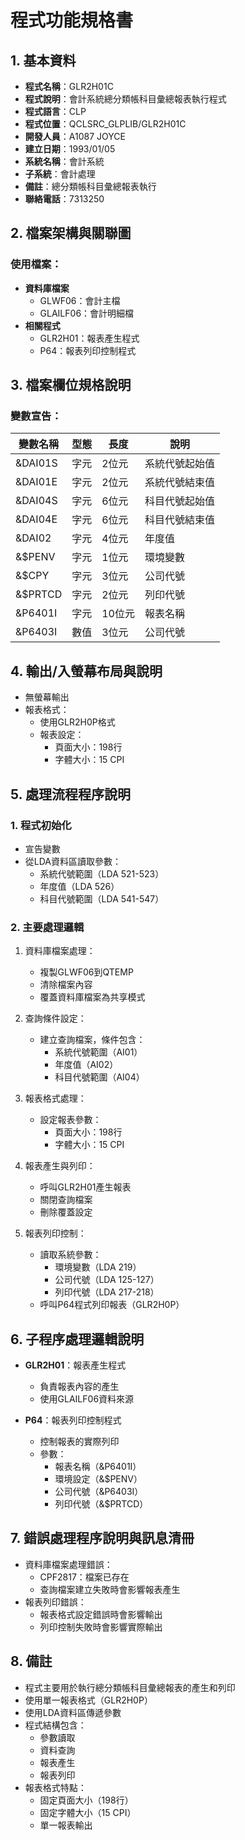 # 程式功能規格書

## 1. 基本資料
- **程式名稱**：GLR2H01C
- **程式說明**：會計系統總分類帳科目彙總報表執行程式
- **程式語言**：CLP
- **程式位置**：QCLSRC_GLPLIB/GLR2H01C
- **開發人員**：A1087 JOYCE
- **建立日期**：1993/01/05
- **系統名稱**：會計系統
- **子系統**：會計處理
- **備註**：總分類帳科目彙總報表執行
- **聯絡電話**：7313250

## 2. 檔案架構與關聯圖
### 使用檔案：
- **資料庫檔案**
  - GLWF06：會計主檔
  - GLAILF06：會計明細檔
- **相關程式**
  - GLR2H01：報表產生程式
  - P64：報表列印控制程式

## 3. 檔案欄位規格說明
### 變數宣告：
| 變數名稱 | 型態 | 長度 | 說明 |
|---------|------|------|------|
| &DAI01S | 字元 | 2位元 | 系統代號起始值 |
| &DAI01E | 字元 | 2位元 | 系統代號結束值 |
| &DAI04S | 字元 | 6位元 | 科目代號起始值 |
| &DAI04E | 字元 | 6位元 | 科目代號結束值 |
| &DAI02 | 字元 | 4位元 | 年度值 |
| &$PENV | 字元 | 1位元 | 環境變數 |
| &$CPY | 字元 | 3位元 | 公司代號 |
| &$PRTCD | 字元 | 2位元 | 列印代號 |
| &P6401I | 字元 | 10位元 | 報表名稱 |
| &P6403I | 數值 | 3位元 | 公司代號 |

## 4. 輸出/入螢幕布局與說明
- 無螢幕輸出
- 報表格式：
  * 使用GLR2H0P格式
  * 報表設定：
    - 頁面大小：198行
    - 字體大小：15 CPI

## 5. 處理流程程序說明
### 1. 程式初始化
- 宣告變數
- 從LDA資料區讀取參數：
  * 系統代號範圍（LDA 521-523）
  * 年度值（LDA 526）
  * 科目代號範圍（LDA 541-547）

### 2. 主要處理邏輯
1. 資料庫檔案處理：
   - 複製GLWF06到QTEMP
   - 清除檔案內容
   - 覆蓋資料庫檔案為共享模式

2. 查詢條件設定：
   - 建立查詢檔案，條件包含：
     * 系統代號範圍（AI01）
     * 年度值（AI02）
     * 科目代號範圍（AI04）

3. 報表格式處理：
   - 設定報表參數：
     * 頁面大小：198行
     * 字體大小：15 CPI

4. 報表產生與列印：
   - 呼叫GLR2H01產生報表
   - 關閉查詢檔案
   - 刪除覆蓋設定

5. 報表列印控制：
   - 讀取系統參數：
     * 環境變數（LDA 219）
     * 公司代號（LDA 125-127）
     * 列印代號（LDA 217-218）
   - 呼叫P64程式列印報表（GLR2H0P）

## 6. 子程序處理邏輯說明
- **GLR2H01**：報表產生程式
  * 負責報表內容的產生
  * 使用GLAILF06資料來源

- **P64**：報表列印控制程式
  * 控制報表的實際列印
  * 參數：
    - 報表名稱（&P6401I）
    - 環境設定（&$PENV）
    - 公司代號（&P6403I）
    - 列印代號（&$PRTCD）

## 7. 錯誤處理程序說明與訊息清冊
- 資料庫檔案處理錯誤：
  * CPF2817：檔案已存在
  * 查詢檔案建立失敗時會影響報表產生
- 報表列印錯誤：
  * 報表格式設定錯誤時會影響輸出
  * 列印控制失敗時會影響實際輸出

## 8. 備註
- 程式主要用於執行總分類帳科目彙總報表的產生和列印
- 使用單一報表格式（GLR2H0P）
- 使用LDA資料區傳遞參數
- 程式結構包含：
  * 參數讀取
  * 資料查詢
  * 報表產生
  * 報表列印
- 報表格式特點：
  * 固定頁面大小（198行）
  * 固定字體大小（15 CPI）
  * 單一報表輸出 